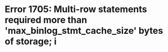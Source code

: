 # Error 1705: Multi-row statements required more than 'max\_binlog\_stmt\_cache\_size' bytes of storage; i

